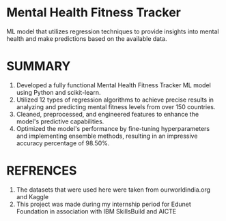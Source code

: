 # Mental Health Fitness Tracker
ML model that utilizes regression techniques to provide insights into mental health and make predictions based on the available data.

# SUMMARY

1. Developed a fully functional Mental Health Fitness Tracker ML model using Python and scikit-learn.
2. Utilized 12 types of regression algorithms to achieve precise results in analyzing and predicting mental fitness levels from over 150 countries.
3. Cleaned, preprocessed, and engineered features to enhance the model's predictive capabilities.
4. Optimized the model's performance by fine-tuning hyperparameters and implementing ensemble methods, resulting in an impressive accuracy percentage of 98.50%.

# REFRENCES

1. The datasets that were used here were taken from ourworldindia.org and Kaggle
2. This project was made during my internship period for Edunet Foundation in association with IBM SkillsBuild and AICTE
